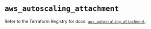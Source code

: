 # `aws_autoscaling_attachment`

Refer to the Terraform Registry for docs: [`aws_autoscaling_attachment`](https://registry.terraform.io/providers/hashicorp/aws/5.35.0/docs/resources/autoscaling_attachment).
